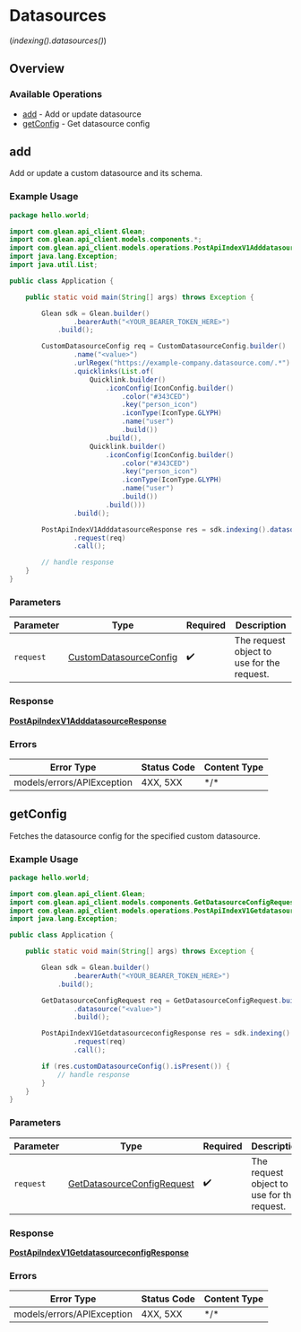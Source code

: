 # Datasources
(*indexing().datasources()*)

## Overview

### Available Operations

* [add](#add) - Add or update datasource
* [getConfig](#getconfig) - Get datasource config

## add

Add or update a custom datasource and its schema.

### Example Usage

```java
package hello.world;

import com.glean.api_client.Glean;
import com.glean.api_client.models.components.*;
import com.glean.api_client.models.operations.PostApiIndexV1AdddatasourceResponse;
import java.lang.Exception;
import java.util.List;

public class Application {

    public static void main(String[] args) throws Exception {

        Glean sdk = Glean.builder()
                .bearerAuth("<YOUR_BEARER_TOKEN_HERE>")
            .build();

        CustomDatasourceConfig req = CustomDatasourceConfig.builder()
                .name("<value>")
                .urlRegex("https://example-company.datasource.com/.*")
                .quicklinks(List.of(
                    Quicklink.builder()
                        .iconConfig(IconConfig.builder()
                            .color("#343CED")
                            .key("person_icon")
                            .iconType(IconType.GLYPH)
                            .name("user")
                            .build())
                        .build(),
                    Quicklink.builder()
                        .iconConfig(IconConfig.builder()
                            .color("#343CED")
                            .key("person_icon")
                            .iconType(IconType.GLYPH)
                            .name("user")
                            .build())
                        .build()))
                .build();

        PostApiIndexV1AdddatasourceResponse res = sdk.indexing().datasources().add()
                .request(req)
                .call();

        // handle response
    }
}
```

### Parameters

| Parameter                                                               | Type                                                                    | Required                                                                | Description                                                             |
| ----------------------------------------------------------------------- | ----------------------------------------------------------------------- | ----------------------------------------------------------------------- | ----------------------------------------------------------------------- |
| `request`                                                               | [CustomDatasourceConfig](../../models/shared/CustomDatasourceConfig.md) | :heavy_check_mark:                                                      | The request object to use for the request.                              |

### Response

**[PostApiIndexV1AdddatasourceResponse](../../models/operations/PostApiIndexV1AdddatasourceResponse.md)**

### Errors

| Error Type                 | Status Code                | Content Type               |
| -------------------------- | -------------------------- | -------------------------- |
| models/errors/APIException | 4XX, 5XX                   | \*/\*                      |

## getConfig

Fetches the datasource config for the specified custom datasource.

### Example Usage

```java
package hello.world;

import com.glean.api_client.Glean;
import com.glean.api_client.models.components.GetDatasourceConfigRequest;
import com.glean.api_client.models.operations.PostApiIndexV1GetdatasourceconfigResponse;
import java.lang.Exception;

public class Application {

    public static void main(String[] args) throws Exception {

        Glean sdk = Glean.builder()
                .bearerAuth("<YOUR_BEARER_TOKEN_HERE>")
            .build();

        GetDatasourceConfigRequest req = GetDatasourceConfigRequest.builder()
                .datasource("<value>")
                .build();

        PostApiIndexV1GetdatasourceconfigResponse res = sdk.indexing().datasources().getConfig()
                .request(req)
                .call();

        if (res.customDatasourceConfig().isPresent()) {
            // handle response
        }
    }
}
```

### Parameters

| Parameter                                                                       | Type                                                                            | Required                                                                        | Description                                                                     |
| ------------------------------------------------------------------------------- | ------------------------------------------------------------------------------- | ------------------------------------------------------------------------------- | ------------------------------------------------------------------------------- |
| `request`                                                                       | [GetDatasourceConfigRequest](../../models/shared/GetDatasourceConfigRequest.md) | :heavy_check_mark:                                                              | The request object to use for the request.                                      |

### Response

**[PostApiIndexV1GetdatasourceconfigResponse](../../models/operations/PostApiIndexV1GetdatasourceconfigResponse.md)**

### Errors

| Error Type                 | Status Code                | Content Type               |
| -------------------------- | -------------------------- | -------------------------- |
| models/errors/APIException | 4XX, 5XX                   | \*/\*                      |